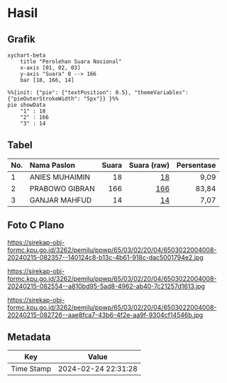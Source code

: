 # Hasil

## Grafik

```mermaid
xychart-beta
    title "Perolehan Suara Nasional"
    x-axis [01, 02, 03]
    y-axis "Suara" 0 --> 166
    bar [18, 166, 14]
```

```mermaid
%%{init: {"pie": {"textPosition": 0.5}, "themeVariables": {"pieOuterStrokeWidth": "5px"}} }%%
pie showData
    "1" : 18
    "2" : 166
    "3" : 14
```

## Tabel

| No. | Nama Paslon    | Suara | Suara (raw) | Persentase |
|:--- |:-------------- | -----:| -----------:| ----------:|
| 1   | ANIES MUHAIMIN | 18    | [18][p-1]   | 9,09       |
| 2   | PRABOWO GIBRAN | 166   | [166][p-2]  | 83,84      |
| 3   | GANJAR MAHFUD  | 14    | [14][p-3]   | 7,07       |


[p-1]: https://github.com/gigit-pemilu/pemilu-2024/blob/main/pilpres/hitung-suara/sub/65-kalimantan-utara/sub/03-nunukan/sub/02-nunukan/sub/2004-binusan/sub/008-tps/sub/paslon-1.txt
[p-2]: https://github.com/gigit-pemilu/pemilu-2024/blob/main/pilpres/hitung-suara/sub/65-kalimantan-utara/sub/03-nunukan/sub/02-nunukan/sub/2004-binusan/sub/008-tps/sub/paslon-2.txt
[p-3]: https://github.com/gigit-pemilu/pemilu-2024/blob/main/pilpres/hitung-suara/sub/65-kalimantan-utara/sub/03-nunukan/sub/02-nunukan/sub/2004-binusan/sub/008-tps/sub/paslon-3.txt

## Foto C Plano

https://sirekap-obj-formc.kpu.go.id/3262/pemilu/ppwp/65/03/02/20/04/6503022004008-20240215-082357--140124c8-b13c-4b61-918c-dac5001794e2.jpg

https://sirekap-obj-formc.kpu.go.id/3262/pemilu/ppwp/65/03/02/20/04/6503022004008-20240215-082554--a810bd95-5ad8-4962-ab40-7c21257d1613.jpg

https://sirekap-obj-formc.kpu.go.id/3262/pemilu/ppwp/65/03/02/20/04/6503022004008-20240215-082726--aae8fca7-43b6-4f2e-aa9f-9304cf14546b.jpg


## Metadata

| Key        | Value               |
| ---------- | ------------------- |
| Time Stamp | 2024-02-24 22:31:28 |



